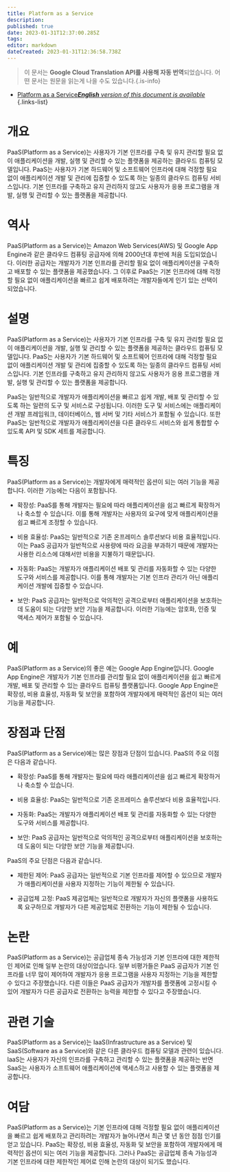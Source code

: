 ```yaml
---
title: Platform as a Service
description: 
published: true
date: 2023-01-31T12:37:00.285Z
tags: 
editor: markdown
dateCreated: 2023-01-31T12:36:58.738Z
---
```


> 이 문서는 **Google Cloud Translation API를 사용해 자동 번역**되었습니다.
어떤 문서는 원문을 읽는게 나을 수도 있습니다.{.is-info}

- [Platform as a Service***English** version of this document is available*](/en/Knowledge-base/Dictionary/platform-as-a-service)
{.links-list}


# 개요
PaaS(Platform as a Service)는 사용자가 기본 인프라를 구축 및 유지 관리할 필요 없이 애플리케이션을 개발, 실행 및 관리할 수 있는 플랫폼을 제공하는 클라우드 컴퓨팅 모델입니다. PaaS는 사용자가 기본 하드웨어 및 소프트웨어 인프라에 대해 걱정할 필요 없이 애플리케이션 개발 및 관리에 집중할 수 있도록 하는 일종의 클라우드 컴퓨팅 서비스입니다. 기본 인프라를 구축하고 유지 관리하지 않고도 사용자가 응용 프로그램을 개발, 실행 및 관리할 수 있는 플랫폼을 제공합니다.

# 역사
PaaS(Platform as a Service)는 Amazon Web Services(AWS) 및 Google App Engine과 같은 클라우드 컴퓨팅 공급자에 의해 2000년대 후반에 처음 도입되었습니다. 이러한 공급자는 개발자가 기본 인프라를 관리할 필요 없이 애플리케이션을 구축하고 배포할 수 있는 플랫폼을 제공했습니다. 그 이후로 PaaS는 기본 인프라에 대해 걱정할 필요 없이 애플리케이션을 빠르고 쉽게 배포하려는 개발자들에게 인기 있는 선택이 되었습니다.

# 설명
PaaS(Platform as a Service)는 사용자가 기본 인프라를 구축 및 유지 관리할 필요 없이 애플리케이션을 개발, 실행 및 관리할 수 있는 플랫폼을 제공하는 클라우드 컴퓨팅 모델입니다. PaaS는 사용자가 기본 하드웨어 및 소프트웨어 인프라에 대해 걱정할 필요 없이 애플리케이션 개발 및 관리에 집중할 수 있도록 하는 일종의 클라우드 컴퓨팅 서비스입니다. 기본 인프라를 구축하고 유지 관리하지 않고도 사용자가 응용 프로그램을 개발, 실행 및 관리할 수 있는 플랫폼을 제공합니다.

PaaS는 일반적으로 개발자가 애플리케이션을 빠르고 쉽게 개발, 배포 및 관리할 수 있도록 하는 일련의 도구 및 서비스로 구성됩니다. 이러한 도구 및 서비스에는 애플리케이션 개발 프레임워크, 데이터베이스, 웹 서버 및 기타 서비스가 포함될 수 있습니다. 또한 PaaS는 일반적으로 개발자가 애플리케이션을 다른 클라우드 서비스와 쉽게 통합할 수 있도록 API 및 SDK 세트를 제공합니다.

# 특징
PaaS(Platform as a Service)는 개발자에게 매력적인 옵션이 되는 여러 기능을 제공합니다. 이러한 기능에는 다음이 포함됩니다.

- 확장성: PaaS를 통해 개발자는 필요에 따라 애플리케이션을 쉽고 빠르게 확장하거나 축소할 수 있습니다. 이를 통해 개발자는 사용자의 요구에 맞게 애플리케이션을 쉽고 빠르게 조정할 수 있습니다.

- 비용 효율성: PaaS는 일반적으로 기존 온프레미스 솔루션보다 비용 효율적입니다. 이는 PaaS 공급자가 일반적으로 사용량에 따라 요금을 부과하기 때문에 개발자는 사용한 리소스에 대해서만 비용을 지불하기 때문입니다.

- 자동화: PaaS는 개발자가 애플리케이션 배포 및 관리를 자동화할 수 있는 다양한 도구와 서비스를 제공합니다. 이를 통해 개발자는 기본 인프라 관리가 아닌 애플리케이션 개발에 집중할 수 있습니다.

- 보안: PaaS 공급자는 일반적으로 악의적인 공격으로부터 애플리케이션을 보호하는 데 도움이 되는 다양한 보안 기능을 제공합니다. 이러한 기능에는 암호화, 인증 및 액세스 제어가 포함될 수 있습니다.

# 예
PaaS(Platform as a Service)의 좋은 예는 Google App Engine입니다. Google App Engine은 개발자가 기본 인프라를 관리할 필요 없이 애플리케이션을 쉽고 빠르게 개발, 배포 및 관리할 수 있는 클라우드 컴퓨팅 플랫폼입니다. Google App Engine은 확장성, 비용 효율성, 자동화 및 보안을 포함하여 개발자에게 매력적인 옵션이 되는 여러 기능을 제공합니다.

# 장점과 단점
PaaS(Platform as a Service)에는 많은 장점과 단점이 있습니다. PaaS의 주요 이점은 다음과 같습니다.

- 확장성: PaaS를 통해 개발자는 필요에 따라 애플리케이션을 쉽고 빠르게 확장하거나 축소할 수 있습니다.

- 비용 효율성: PaaS는 일반적으로 기존 온프레미스 솔루션보다 비용 효율적입니다.

- 자동화: PaaS는 개발자가 애플리케이션 배포 및 관리를 자동화할 수 있는 다양한 도구와 서비스를 제공합니다.

- 보안: PaaS 공급자는 일반적으로 악의적인 공격으로부터 애플리케이션을 보호하는 데 도움이 되는 다양한 보안 기능을 제공합니다.

PaaS의 주요 단점은 다음과 같습니다.

- 제한된 제어: PaaS 공급자는 일반적으로 기본 인프라를 제어할 수 있으므로 개발자가 애플리케이션을 사용자 지정하는 기능이 제한될 수 있습니다.

- 공급업체 고정: PaaS 제공업체는 일반적으로 개발자가 자신의 플랫폼을 사용하도록 요구하므로 개발자가 다른 제공업체로 전환하는 기능이 제한될 수 있습니다.

# 논란
PaaS(Platform as a Service)는 공급업체 종속 가능성과 기본 인프라에 대한 제한적인 제어로 인해 일부 논란의 대상이었습니다. 일부 비평가들은 PaaS 공급자가 기본 인프라를 너무 많이 제어하여 개발자가 응용 프로그램을 사용자 지정하는 기능을 제한할 수 있다고 주장했습니다. 다른 이들은 PaaS 공급자가 개발자를 플랫폼에 고정시킬 수 있어 개발자가 다른 공급자로 전환하는 능력을 제한할 수 있다고 주장했습니다.

# 관련 기술
PaaS(Platform as a Service)는 IaaS(Infrastructure as a Service) 및 SaaS(Software as a Service)와 같은 다른 클라우드 컴퓨팅 모델과 관련이 있습니다. IaaS는 사용자가 자신의 인프라를 구축하고 관리할 수 있는 플랫폼을 제공하는 반면 SaaS는 사용자가 소프트웨어 애플리케이션에 액세스하고 사용할 수 있는 플랫폼을 제공합니다.

# 여담
PaaS(Platform as a Service)는 기본 인프라에 대해 걱정할 필요 없이 애플리케이션을 빠르고 쉽게 배포하고 관리하려는 개발자가 늘어나면서 최근 몇 년 동안 점점 인기를 얻고 있습니다. PaaS는 확장성, 비용 효율성, 자동화 및 보안을 포함하여 개발자에게 매력적인 옵션이 되는 여러 기능을 제공합니다. 그러나 PaaS는 공급업체 종속 가능성과 기본 인프라에 대한 제한적인 제어로 인해 논란의 대상이 되기도 했습니다.
